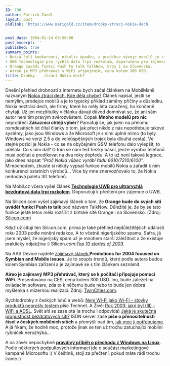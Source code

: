```yaml
---
ID: 790
author: Patrick Zandl
layout: post
oldlink: 'https://www.marigold.cz/item/drobky-ztraci-nokia-dech

  '
post_date: 2004-01-14 08:50:00
post_excerpt: ''
published: true
summary_points:
- Nokia čelí konkurenci, nikoliv úpadku, a predikce vývoje mobilů je složitá.
- UWB technologie pro rychlá data trpí rozkolem, doporučeno pro zájemce.
- Orange zavádí funkci Push to talk TalkNow, brzy i na Slovensku.
- Aireo je MP3 přehrávač s WiFi připojením, cena kolem 300 USD.
title: Drobky -  ztrácí Nokia dech?
---
```


<p>
Dnešní přehled drobností z internetu bych začal článkem na MobilManii nazvaným <A href="http://www.mobilmania.cz/Mobilnitelefony/Ar.asp?ARI=106317&amp;CAI=2103" target=_blank>Nokia ztrácí dech. Kde dělá chyby?</A> Článek&#160;napsal, jestli se nemýlím, prodejce mobilů a je to typický příklad záměny příčiny a důsledku. Nokia neztrácí dech, ale firmy, které ho měly léta zaražený, ho končeně chytají. Už jen mezititulky v článku dávají důvod domnívat se, že ani sám autor není tím pravým zvěrozvěstem. Copak <STRONG>Mnoho modelů pro nic</STRONG> neprotiřečí <STRONG>Zákazníci chtějí výběr</STRONG>? Pamatuji se, jak jsem na přelomu osmdesátých let čítal články&#160;o tom, jak přeci nikdo z nás nepotřebuje takové systémy, jako jsou Windows a že Microsoft je s nimi úplně mimo (to byly Windows ve verzi 2.5 a do veleúspěšných trojek byla dlouhá cesta). Ve stejné pozici je Nokia - co se na obyčejném GSM telefonu dalo vylepšit, to udělala. Co s ním dál? O tom se nám teď hezky básní, jenže výrobci telefonů musí počítat a predikovat na dva roky dopředu. A to už není taková legrace, jako dnes napsat <EM>"Proč Nokia vůbec vyrábí řadu 6610/7210/6100".</EM> Mimochodem, zkuste si někdy vypsat funkce mobilů Nokia a zařadit k nim konkurenci ostatních výrobců... Více by mne znervozňovalo to, že Nokia nedodává paletu 3G telefonů.</p>

<p>
Na Mobil.cz včera vyšel článek <A href="http://mobil.idnes.cz/mobilni_komunikace/mobilni_technologie/mbofdm040113.html"><STRONG>Technologie UWB pro ultrarychlá bezdrátová data trpí rozkolem</STRONG></A>. Doporučuji k přečtení pro zájemce o UWB.</p>

<p>
Na Silicon.com vyšel zajímavý článek o tom, že<STRONG> Orange bude do svých sítí uvádět funkci Push to talk</STRONG> pod názvem TalkNow. Důležité je, že by se tato funkce ještě letos měla rozšířit z britské sítě Orange i na Slovensko. (Zdroj: <A href="http://www.silicon.com/networks/mobile/0,39024665,39117749,00.htm" target=_blank>Silicon.com</A>)</p>

<p>
Když už cituji ten Silicon.com, prima je také přehled nejdůležitějších událostí roku 2003 podle mínění redakce. A to včetně nigerijského spamu. Safra, já jsem myslel, že nigerijský spam už je mnohem starší záležitost a že existuje prakticky odjakživa :) Silicon<EM>.com:</EM><A href="http://www.silicon.com/networks/mobile/0,39024665,39117497,00.htm" target=_blank><EM>Top 10 stories of 2003</EM></A><EM>.</EM></p>

<p>
Na AAS Device najdete <A href="http://www.allaboutsymbian.com/devices/viewarticle.php?id=52" target=_blank>zajímavý článek </A><STRONG>Predictions for 2004 focused on Symbian and Mobile issues.</STRONG> Je to soupis trendů, které podle autora budou kolem Symbian zařízení a je zajímavé se s tím článkem seznámit.</p>

<p>
<STRONG>Aireo je zajímavý MP3 přehrávač, který se k počítači připojuje pomocí WiFi</STRONG>. Presentováno na CES, cena kolem 300 USD. Inu, bude záležet na ovládacím software, zda to k něčemu bude nebo to bude jen dobrá myšlenka s mizernou realizací. Zdroj: <A href="http://www.twincities.com/mld/twincities/business/technology/personal_technology/7694940.htm" target=_blank>TwinCities.com</A>.</p>

<p>
Rychlodrobky z českých luhů a webů: <A href="http://www.technet.cz/zprava.html?zprava=26563">Není Wi-Fi jako Wi-Fi - stovky produktů neprošly testem</A>&#160;píše Technet. A Živě: <A title="Wi-Fi je světlo, na jaké jsme dlouho čekali; ADSL je naopak zklamáním roku." href="http://www.zive.cz/h/Byznys/AR.asp?ARI=114416">Rok 2003: jaký byl (III) - WiFi a ADSL</A>. Svět sítí se zase ptá (a trochu i odpovídá) <A href="http://www.svetsiti.cz/Tipy.asp?ID=96">Jaká je skutečná propustnost bezdrátových sítí?</A>&#160;ISDN server zase <STRONG>píše o přenositelnosti čísel v českých mobilních sítích</STRONG> a přemýšlí nad tím, <A href="http://www.isdn.cz/clanek.php?cid=5462" target=_blank>jak moc ji potřebujeme</A>. A já říkám, že hodně moc, protože jinak se ten už trochu zatuchající mobilní rybníček nerozhýbá...</p>

<p>
A na závěr nepochybně <A href="http://magovec.servebeer.com/filez/pribeh.html" target=_blank><STRONG>pravdivý příběh o přechodu z Windows na Linux</STRONG></A>. Podle některých podpultových informací jde o součást marketingové kampaně Microsoftu :) V češtině, stojí za přečtení, pokud máte rádi trochu ironie :)</p>